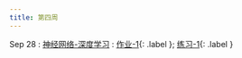 ```yaml
---
title: 第四周
---
```


Sep 28
: [神经网络-深度学习](https://bhpan.buaa.edu.cn/link/AAE45AD645584541529FE8E3C139D50DE8)
  : [作业-1](https://bhpan.buaa.edu.cn/link/AAAA165E1052604ED0B27995E7BBDBB81A){: .label }; [练习-1](https://bhpan.buaa.edu.cn/link/AADC3213AAB6DE47C4B2EEE1E9116FA8F2){: .label }


<!-- https://bhpan.buaa.edu.cn/link/AADC3213AAB6DE47C4B2EEE1E9116FA8F2
文件夹名：练习-1
有效期限：2023-12-31 00:39 -->

<!-- https://bhpan.buaa.edu.cn/link/AAAA165E1052604ED0B27995E7BBDBB81A
文件夹名：作业-1
有效期限：2023-12-31 16:52 -->